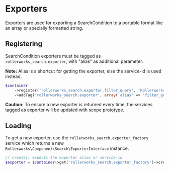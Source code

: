 Exporters
=========

Exporters are used for exporting a SearchCondition to a portable format
like an array or specially formatted string.

## Registering

SearchCondition exporters must be tagged as `rollerworks_search.exporter`,
with "alias" as additional parameter.

**Note:** Alias is a shortcut for getting the exporter, else the service-id
is used instead.

```php
$container
    ->register('rollerworks_search.exporter.filter_query', 'Rollerworks\Component\Search\Exporter\FilterQueryExporter')
    ->addTag('rollerworks_search.exporter', array('alias' => 'filter_query'));
```

**Caution:** To ensure a new exporter is returned every time, the services
tagged as exporter will be updated with scope prototype.

## Loading

To get a new exporter, use the `rollerworks_search.exporter_factory` service
which returns a new `Rollerworks\Component\Search\ExporterInterface` instance.

```php
// create() expects the exporter alias or service-id
$exporter = $container->get('rollerworks_search.exporter_factory')->create('filter_query');
```
